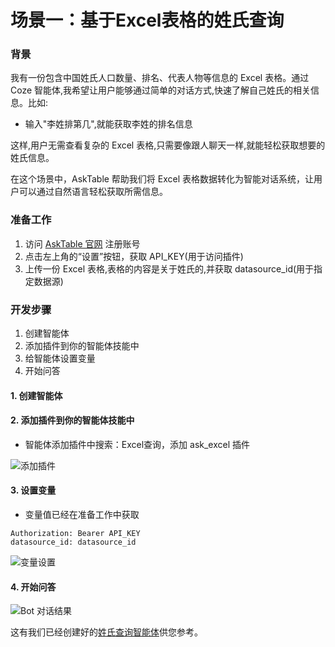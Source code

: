 # 场景一：基于Excel表格的姓氏查询

### 背景

我有一份包含中国姓氏人口数量、排名、代表人物等信息的 Excel 表格。通过 Coze 智能体,我希望让用户能够通过简单的对话方式,快速了解自己姓氏的相关信息。比如:

- 输入"李姓排第几",就能获取李姓的排名信息

这样,用户无需查看复杂的 Excel 表格,只需要像跟人聊天一样,就能轻松获取想要的姓氏信息。

在这个场景中，AskTable 帮助我们将 Excel 表格数据转化为智能对话系统，让用户可以通过自然语言轻松获取所需信息。




### 准备工作

1. 访问 [AskTable 官网](https://cloud.asktable.com/) 注册账号
2. 点击左上角的“设置”按钮，获取 API_KEY(用于访问插件)
3. 上传一份 Excel 表格,表格的内容是关于姓氏的,并获取 datasource_id(用于指定数据源)

### 开发步骤
1. 创建智能体
2. 添加插件到你的智能体技能中
3. 给智能体设置变量
4. 开始问答

#### 1. 创建智能体

#### 2. 添加插件到你的智能体技能中

- 智能体添加插件中搜索：Excel查询，添加 ask_excel 插件


<div className="img-center large">
  <img src="/img/asktable/coze_add_plugin.png" alt="添加插件" />
</div>


#### 3. 设置变量 

- 变量值已经在准备工作中获取

```
Authorization: Bearer API_KEY
datasource_id: datasource_id
```

<div className="img-center large">
  <img src="/img/asktable/coze_set_variable.png" alt="变量设置" />
</div> 

#### 4. 开始问答

<div className="img-center medium">
  <img src="/img/asktable/coze_bot_result.png" alt="Bot 对话结果" />
</div>


这有我们已经创建好的[姓氏查询智能体](https://www.coze.cn/s/iDJdudyN/)供您参考。